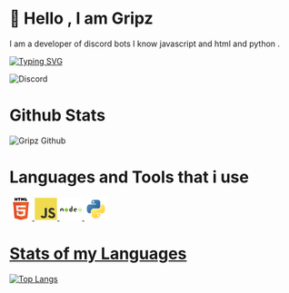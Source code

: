 # 👋 Hello , I am Gripz
I am a developer of discord bots I know javascript and html and python . <br ><p>
[![Typing SVG](https://readme-typing-svg.demolab.com?font=Fira+Code&size=21&duration=10000&pause=10000&color=FFFFFF&multiline=true&width=435&lines=I+am+Graphic+Designer+%26+Programmer)](https://github.com/GripZViSx)<br><p>
![Discord](https://discord.c99.nl/widget/theme-2/844863061907210251.png)
# Github Stats <br >

![Gripz Github](https://github-readme-stats.vercel.app/api?username=GripZViSx)
# Languages and Tools that i use
 <a href="https://www.w3.org/html/" target="_blank"> <img src="https://raw.githubusercontent.com/devicons/devicon/master/icons/html5/html5-original-wordmark.svg" alt="html5" width="40" height="40"/> </a> <a href="https://developer.mozilla.org/en-US/docs/Web/JavaScript" target="_blank"> <img src="https://raw.githubusercontent.com/devicons/devicon/master/icons/javascript/javascript-original.svg" alt="javascript" width="40" height="40"/> </a> <a href="https://nodejs.org" target="_blank"> <img src="https://raw.githubusercontent.com/devicons/devicon/master/icons/nodejs/nodejs-original-wordmark.svg" alt="nodejs" width="40" height="40"/> </a> <a href="https://www.python.org" target="_blank"> <img src="https://raw.githubusercontent.com/devicons/devicon/master/icons/python/python-original.svg" alt="python" width="40" height="40"/> </a> <a href="https://www.typescriptlang.org/" width="40" height="40"/> 
# Stats of my Languages 
![Top Langs](https://github-readme-stats.vercel.app/api/top-langs/?username=GripZViSx&layout=compact)
